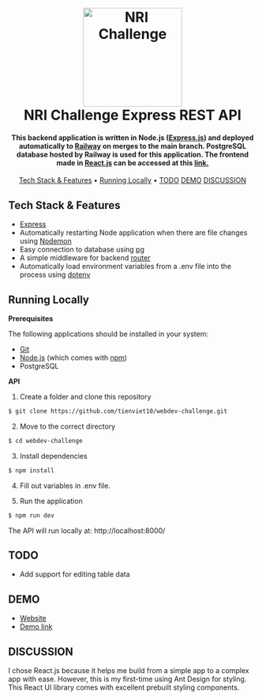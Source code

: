 
<h1 align="center">
  <br>
  <a href="https://nri-challenge.netlify.app"><img src="https://user-images.githubusercontent.com/70352144/207425372-29b575f3-2ddf-4929-bde5-40c1ca08a648.png" alt="NRI Challenge" width="200"></a>
  <br>
    NRI Challenge Express REST API
  <br>
</h1>

<h4 align="center">This backend application is written in Node.js (<a href="https://expressjs.com/">Express.js</a>) and deployed automatically to <a href="https://railway.app//">Railway</a> on merges to the main branch. PostgreSQL database hosted by Railway is used for this application. The frontend made in <a href="https://reactjs.org/">React.js</a> can be accessed at this <a href="https://github.com/tienviet10/webdev-challenge-frontend/">link.</a></h4>

<p align="center">
  <a href="#key-features">Tech Stack & Features</a> •
  <a href="#running-locally">Running Locally</a> •
  <a href="#todo">TODO</a>
  <a href="#demo">DEMO</a>
  <a href="#discussion">DISCUSSION</a>
</p>



## Tech Stack & Features

* [Express](https://expressjs.com)
* Automatically restarting Node application when there are file changes using [Nodemon](https://nodemon.io)
* Easy connection to database using [pg](https://node-postgres.com/)
* A simple middleware for backend [router](https://github.com/pillarjs/router)
* Automatically load environment variables from a .env file into the process using [dotenv](https://github.com/motdotla/dotenv#readme)
 
## Running Locally

**Prerequisites**

The following applications should be installed in your system:
* [Git](https://git-scm.com) 
* [Node.js](https://nodejs.org/en/download/) (which comes with [npm](http://npmjs.com))
* PostgreSQL

**API**

1. Create a folder and clone this repository

```sh
$ git clone https://github.com/tienviet10/webdev-challenge.git
```

2. Move to the correct directory

```sh
$ cd webdev-challenge
```

3. Install dependencies

```sh
$ npm install
```

4. Fill out variables in .env file.

5. Run the application

```sh
$ npm run dev
```

The API will run locally at: http://localhost:8000/


## TODO

* Add support for editing table data


## DEMO

* [Website](https://nri-challenge.netlify.app/)
* [Demo link](https://www.youtube.com)


## DISCUSSION

I chose React.js because it helps me build from a simple app to a complex app with ease. However, this is my first-time using Ant Design for styling. This React UI library comes with excellent prebuilt styling components.

